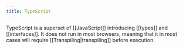 ```yaml
---
title: TypeScript
---
```



TypeScript is a superset of [[JavaScript]] introducing [[types]] and [[interfaces]]. It does not run in most browsers, meaning that it in most cases will require [[Transpiling|transpiling]] before execution.